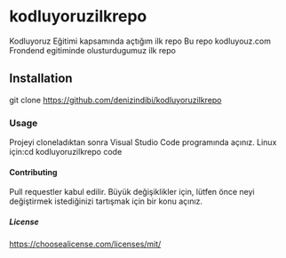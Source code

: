 # kodluyoruzilkrepo
Kodluyoruz Eğitimi kapsamında açtığım ilk repo
Bu repo kodluyouz.com Frondend egitiminde olusturdugumuz ilk repo
## Installation
git clone https://github.com/denizindibi/kodluyoruzilkrepo
### Usage
Projeyi cloneladıktan sonra Visual Studio Code programında açınız.
Linux için:cd kodluyoruzilkrepo code
#### Contributing
Pull requestler kabul edilir. Büyük değişiklikler için, lütfen önce neyi değiştirmek istediğinizi tartışmak için bir konu açınız.
##### License
https://choosealicense.com/licenses/mit/
